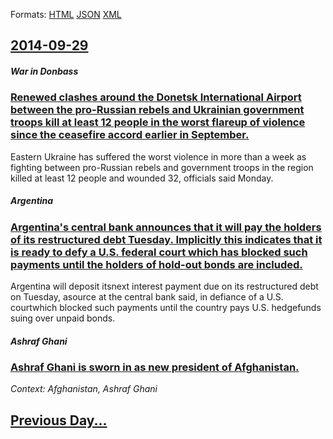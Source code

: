 
Formats: [HTML](2014/09/29/index.html)  [JSON](2014/09/29/index.json)  [XML](2014/09/29/index.xml)  

## [2014-09-29](/news/2014/09/29/index.md)

##### War in Donbass
### [Renewed clashes around the Donetsk International Airport between the pro-Russian rebels and Ukrainian government troops kill at least 12 people in the worst flareup of violence since the ceasefire accord earlier in September. ](/news/2014/09/29/renewed-clashes-around-the-donetsk-international-airport-between-the-pro-russian-rebels-and-ukrainian-government-troops-kill-at-least-12-peo.md)
Eastern Ukraine has suffered the worst violence in more than a week as fighting between pro-Russian rebels and government troops in the region killed at least 12 people and wounded 32, officials said Monday.

##### Argentina
### [Argentina's central bank announces that it will pay the holders of its restructured debt Tuesday. Implicitly this indicates that it is ready to defy a U.S. federal court which has blocked such payments until the holders of hold-out bonds are included. ](/news/2014/09/29/argentina-s-central-bank-announces-that-it-will-pay-the-holders-of-its-restructured-debt-tuesday-implicitly-this-indicates-that-it-is-ready.md)
Argentina will deposit itsnext interest payment due on its restructured debt on Tuesday, asource at the central bank said, in defiance of a U.S. courtwhich blocked such payments until the country pays U.S. hedgefunds suing over unpaid bonds.

##### Ashraf Ghani
### [Ashraf Ghani is sworn in as new president of Afghanistan. ](/news/2014/09/29/ashraf-ghani-is-sworn-in-as-new-president-of-afghanistan.md)
_Context: Afghanistan, Ashraf Ghani_

## [Previous Day...](/news/2014/09/28/index.md)

